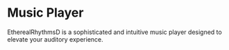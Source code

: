 # Music Player
 EtherealRhythmsD is a sophisticated and intuitive music player designed to elevate your auditory experience.
